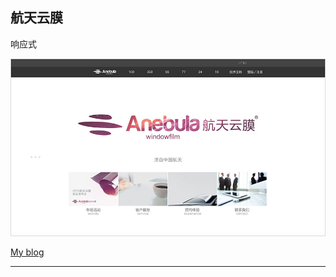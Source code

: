## 航天云膜

响应式

![航天云膜](https://raw.githubusercontent.com/bin248163/yunmo/master/images/home.jpg)

[My blog](http://www.qianxiaoduan.com/)

----
